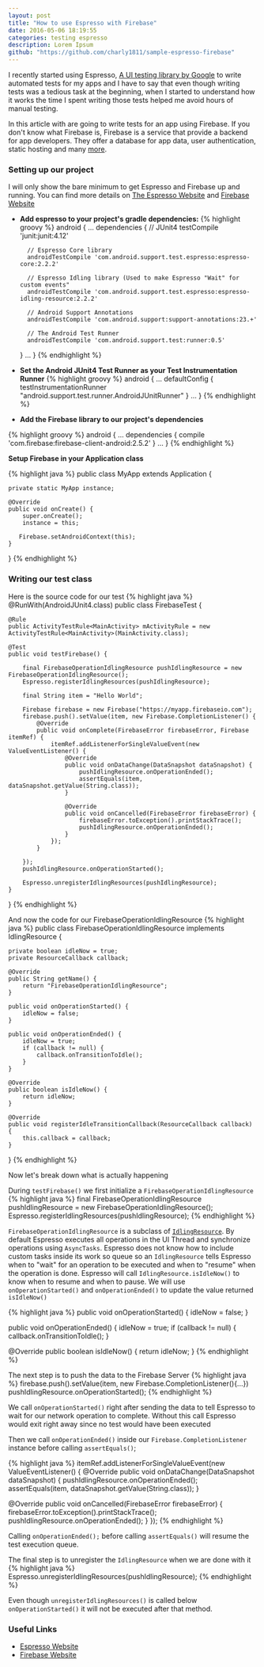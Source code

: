 ```yaml
---
layout: post
title: "How to use Espresso with Firebase"
date: 2016-05-06 18:19:55
categories: testing espresso
description: Lorem Ipsum
github: "https://github.com/charly1811/sample-espresso-firebase"
---
```


I recently started using Espresso, [A UI testing library by Google][espresso-website] to write automated tests 
for my apps and I have to say that even though writing tests was a tedious task at the beginning, when I started to
understand how it works the time I spent writing those tests helped me avoid hours of manual testing.

In this article with are going to write tests for an app using Firebase.
If you don't know what Firebase is, Firebase is a service that provide a backend
for app developers. They offer a database for app data, user authentication, static
hosting and many [more][firebase-website].

### Setting up our project

I will only show the bare minimum to get Espresso and Firebase up and running. You can find more details on [The Espresso Website][espresso-website]
and [Firebase Website][how-to-setup-firebase]

* __Add espresso to your project's gradle dependencies:__
{% highlight groovy %}
android {
    ...
    dependencies {
        // JUnit4
        testCompile 'junit:junit:4.12'
        
        // Espresso Core library
        androidTestCompile 'com.android.support.test.espresso:espresso-core:2.2.2'
        
        // Espresso Idling library (Used to make Espresso "Wait" for custom events"
        androidTestCompile 'com.android.support.test.espresso:espresso-idling-resource:2.2.2'
        
        // Android Support Annotations
        androidTestCompile 'com.android.support:support-annotations:23.+'
        
        // The Android Test Runner
        androidTestCompile 'com.android.support.test:runner:0.5'
    }
    ...
}
{% endhighlight %}

* __Set the Android JUnit4 Test Runner as your Test Instrumentation Runner__
{% highlight groovy %}
android {
    ...
    defaultConfig {
        testInstrumentationRunner "android.support.test.runner.AndroidJUnitRunner"
    }
    ...
}
{% endhighlight %}

* __Add the Firebase library to our project's dependencies__

{% highlight groovy %}
android {
    ...
    dependencies {
        compile 'com.firebase:firebase-client-android:2.5.2'
    }
    ...
}
{% endhighlight %}

__Setup Firebase in your Application class__

{% highlight java %}
public class MyApp extends Application {

    private static MyApp instance;

    @Override
    public void onCreate() {
        super.onCreate();
        instance = this;
        
       Firebase.setAndroidContext(this);
    }
}
{% endhighlight %}

### Writing our test class

Here is the source code for our test
{% highlight java %}
@RunWith(AndroidJUnit4.class)
public class FirebaseTest {

    @Rule
    public ActivityTestRule<MainActivity> mActivityRule = new ActivityTestRule<MainActivity>(MainActivity.class);

    @Test
    public void testFirebase() {

        final FirebaseOperationIdlingResource pushIdlingResource = new FirebaseOperationIdlingResource();
        Espresso.registerIdlingResources(pushIdlingResource);

        final String item = "Hello World";

        Firebase firebase = new Firebase("https://myapp.firebaseio.com");
        firebase.push().setValue(item, new Firebase.CompletionListener() {
            @Override
            public void onComplete(FirebaseError firebaseError, Firebase itemRef) {
                itemRef.addListenerForSingleValueEvent(new ValueEventListener() {
                    @Override
                    public void onDataChange(DataSnapshot dataSnapshot) {
                        pushIdlingResource.onOperationEnded();
                        assertEquals(item, dataSnapshot.getValue(String.class));
                    }

                    @Override
                    public void onCancelled(FirebaseError firebaseError) {
                        firebaseError.toException().printStackTrace();
                        pushIdlingResource.onOperationEnded();
                    }
                });
            }

        });
        pushIdlingResource.onOperationStarted();

        Espresso.unregisterIdlingResources(pushIdlingResource);
    }

}
{% endhighlight %}

And now the code for our FirebaseOperationIdlingResource
{% highlight java %}
public class FirebaseOperationIdlingResource implements IdlingResource {

    private boolean idleNow = true;
    private ResourceCallback callback;

    @Override
    public String getName() {
        return "FirebaseOperationIdlingResource";
    }

    public void onOperationStarted() {
        idleNow = false;
    }

    public void onOperationEnded() {
        idleNow = true;
        if (callback != null) {
            callback.onTransitionToIdle();
        }
    }

    @Override
    public boolean isIdleNow() {
        return idleNow;
    }

    @Override
    public void registerIdleTransitionCallback(ResourceCallback callback) {
        this.callback = callback;
    }
}
{% endhighlight %}

Now let's break down what is actually happening

During ```testFirebase()``` we first initialize a ```FirebaseOperationIdlingResource```
{% highlight java %}
final FirebaseOperationIdlingResource pushIdlingResource = new FirebaseOperationIdlingResource();
Espresso.registerIdlingResources(pushIdlingResource);
{% endhighlight %}

```FirebaseOperationIdlingResource``` is a subclass of [```IdlingResource```][idling-resource-reference].
By default Espresso executes all operations in the UI Thread and synchronize operations using ```AsyncTasks```.
Espresso does not know how to include custom tasks inside its work so queue so an ```IdlingResource``` tells Espresso when
to "wait" for an operation to be executed and when to "resume" when the operation is done. Espresso will call
```IdlingResource.isIdleNow()``` to know when to resume and when to pause. We will use ```onOperationStarted()```
and ```onOperationEnded()``` to update the value returned ```isIdleNow()```

{% highlight java %}
public void onOperationStarted() {
    idleNow = false;
}

public void onOperationEnded() {
    idleNow = true;
    if (callback != null) {
        callback.onTransitionToIdle();
}
   
@Override
public boolean isIdleNow() {
   return idleNow;
}
{% endhighlight %}

The next step is to push the data to the Firebase Server
{% highlight java %}
firebase.push().setValue(item, new Firebase.CompletionListener(){...})
pushIdlingResource.onOperationStarted();
{% endhighlight %}

We call ```onOperationStarted()``` right after sending the data to tell Espresso to wait for our network operation to complete. Without this call
Espresso would exit right away since no test would have been executed

Then we call ```onOperationEnded()``` inside our ```Firebase.CompletionListener``` instance before calling ```assertEquals()```;

{% highlight java %}
itemRef.addListenerForSingleValueEvent(new ValueEventListener() {
 @Override
 public void onDataChange(DataSnapshot dataSnapshot) {
  pushIdlingResource.onOperationEnded();
  assertEquals(item, dataSnapshot.getValue(String.class));
 }

 @Override
 public void onCancelled(FirebaseError firebaseError) {
  firebaseError.toException().printStackTrace();
  pushIdlingResource.onOperationEnded();
 }
});
{% endhighlight %}

Calling ```onOperationEnded();``` before calling ```assertEquals()``` will resume the test execution queue.

The final step is to unregister the ```IdlingResource``` when we are done with it
{% highlight java %}
Espresso.unregisterIdlingResources(pushIdlingResource);
{% endhighlight %}

Even though ```unregisterIdlingResources()``` is called below ```onOperationStarted()``` it will not be executed after that method.

### Useful Links
* [Espresso Website][espresso-website]
* [Firebase Website][firebase-website]

[espresso-website]: https://google.github.io/android-testing-support-library/docs/espresso/index.html
[firebase-website]: https://www.firebase.com/
[idling-resource-reference]: http://developer.android.com/reference/android/support/test/espresso/IdlingResource.html
[sample-source-code]: https://github.com/charly1811/sample-espresso-firebase
[how-to-setup-firebase]: https://www.firebase.com/docs/android/quickstart.html
